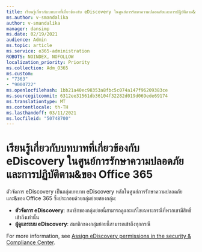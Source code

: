 ```yaml
---
title: เรียนรู้เกี่ยวกับบทบาทที่เกี่ยวข้องกับ eDiscovery ในศูนย์การรักษาความปลอดภัยและการปฏิบัติตาม&ของ Office 365
ms.author: v-smandalika
author: v-smandalika
manager: dansimp
ms.date: 02/19/2021
audience: Admin
ms.topic: article
ms.service: o365-administration
ROBOTS: NOINDEX, NOFOLLOW
localization_priority: Priority
ms.collection: Adm_O365
ms.custom:
- "7363"
- "9000722"
ms.openlocfilehash: 1bb21a40ec98353a8fbc5c074a147f96209383ce
ms.sourcegitcommit: 6312ee31561db36104f32282d019d069ede69174
ms.translationtype: MT
ms.contentlocale: th-TH
ms.lasthandoff: 03/11/2021
ms.locfileid: "50748700"
---
```

# <a name="learn-about-ediscovery-related-roles-in-the-office-365-security--compliance-center"></a>เรียนรู้เกี่ยวกับบทบาทที่เกี่ยวข้องกับ eDiscovery ในศูนย์การรักษาความปลอดภัยและการปฏิบัติตาม&ของ Office 365

ตัวจัดการ eDiscovery เป็นกลุ่มบทบาท eDiscovery หลักในศูนย์การรักษาความปลอดภัยและ&ของ Office 365 ซึ่งประกอบด้วยกลุ่มย่อยสองกลุ่ม:

- **ตัวจัดการ eDiscovery**: สมาชิกของกลุ่มย่อยนี้สามารถดูและแก้ไขเฉพาะกรณีที่พวกเขามีสิทธิ์เข้าถึงเท่านั้น
- **ผู้ดูแลระบบ eDiscovery**: สมาชิกของกลุ่มย่อยนี้สามารถเข้าถึงทุกกรณี

For more information, see [Assign eDiscovery permissions in the security & Compliance Center](https://docs.microsoft.com/microsoft-365/compliance/assign-ediscovery-permissions).